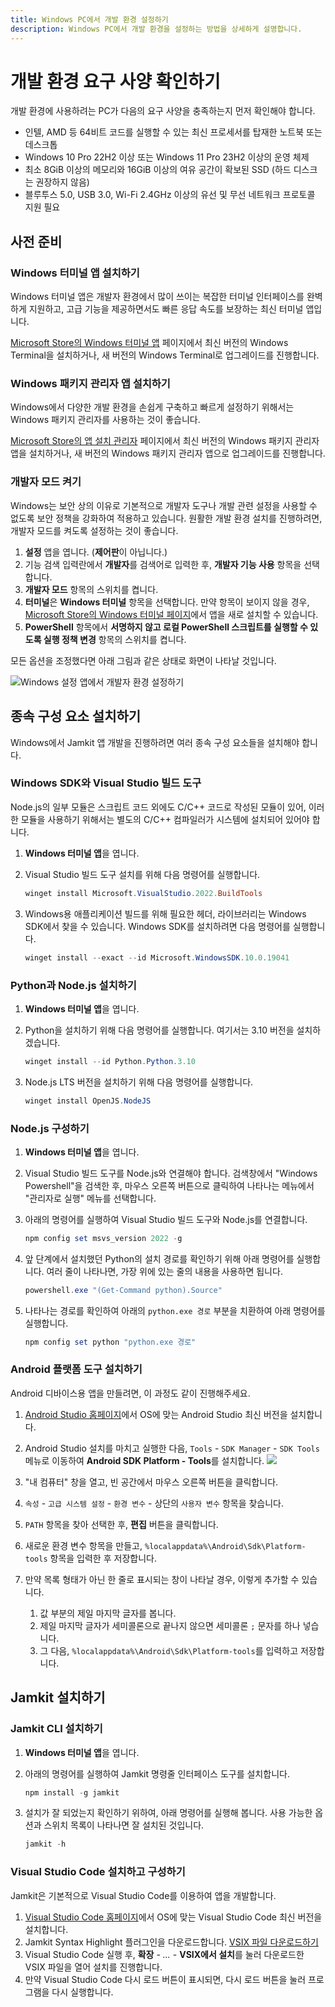 ```yaml
---
title: Windows PC에서 개발 환경 설정하기
description: Windows PC에서 개발 환경을 설정하는 방법을 상세하게 설명합니다.
---
```


# 개발 환경 요구 사양 확인하기

개발 환경에 사용하려는 PC가 다음의 요구 사양을 충족하는지 먼저 확인해야 합니다.

* 인텔, AMD 등 64비트 코드를 실행할 수 있는 최신 프로세서를 탑재한 노트북 또는 데스크톱
* Windows 10 Pro 22H2 이상 또는 Windows 11 Pro 23H2 이상의 운영 체제
* 최소 8GiB 이상의 메모리와 16GiB 이상의 여유 공간이 확보된 SSD (하드 디스크는 권장하지 않음)
* 블루투스 5.0, USB 3.0, Wi-Fi 2.4GHz 이상의 유선 및 무선 네트워크 프로토콜 지원 필요

## 사전 준비

### Windows 터미널 앱 설치하기

Windows 터미널 앱은 개발자 환경에서 많이 쓰이는 복잡한 터미널 인터페이스를 완벽하게 지원하고, 고급 기능을 제공하면서도 빠른 응답 속도를 보장하는 최신 터미널 앱입니다.

[Microsoft Store의 Windows 터미널 앱](https://apps.microsoft.com/detail/9N0DX20HK701?hl=ko-kr&gl=kr) 페이지에서 최신 버전의 Windows Terminal을 설치하거나, 새 버전의 Windows Terminal로 업그레이드를 진행합니다.

### Windows 패키지 관리자 앱 설치하기

Windows에서 다양한 개발 환경을 손쉽게 구축하고 빠르게 설정하기 위해서는 Windows 패키지 관리자를 사용하는 것이 좋습니다.

[Microsoft Store의 앱 설치 관리자](https://apps.microsoft.com/detail/9NBLGGH4NNS1?rtc=1&hl=ko-kr&gl=KR) 페이지에서 최신 버전의 Windows 패키지 관리자 앱을 설치하거나, 새 버전의 Windows 패키지 관리자 앱으로 업그레이드를 진행합니다.

### 개발자 모드 켜기

Windows는 보안 상의 이유로 기본적으로 개발자 도구나 개발 관련 설정을 사용할 수 없도록 보안 정책을 강화하여 적용하고 있습니다. 원활한 개발 환경 설치를 진행하려면, 개발자 모드를 켜도록 설정하는 것이 좋습니다.

1. **설정** 앱을 엽니다. (**제어판**이 아닙니다.)
1. 기능 검색 입력란에서 **개발자**를 검색어로 입력한 후, **개발자 기능 사용** 항목을 선택합니다.
1. **개발자 모드** 항목의 스위치를 켭니다.
1. **터미널**은 **Windows 터미널** 항목을 선택합니다. 만약 항목이 보이지 않을 경우, [Microsoft Store의 Windows 터미널 페이지]()에서 앱을 새로 설치할 수 있습니다.
1. **PowerShell** 항목에서 **서명하지 않고 로컬 PowerShell 스크립트를 실행할 수 있도록 실행 정책 변경** 항목의 스위치를 켭니다.

모든 옵션을 조정했다면 아래 그림과 같은 상태로 화면이 나타날 것입니다.

![Windows 설정 앱에서 개발자 환경 설정하기](images/win-devmode-setup.png)

## 종속 구성 요소 설치하기

Windows에서 Jamkit 앱 개발을 진행하려면 여러 종속 구성 요소들을 설치해야 합니다.

### Windows SDK와 Visual Studio 빌드 도구

Node.js의 일부 모듈은 스크립트 코드 외에도 C/C++ 코드로 작성된 모듈이 있어, 이러한 모듈을 사용하기 위해서는 별도의 C/C++ 컴파일러가 시스템에 설치되어 있어야 합니다.

1. **Windows 터미널 앱**을 엽니다.

1. Visual Studio 빌드 도구 설치를 위해 다음 명령어를 실행합니다.

    ```powershell
    winget install Microsoft.VisualStudio.2022.BuildTools
    ```

1. Windows용 애플리케이션 빌드를 위해 필요한 헤더, 라이브러리는 Windows SDK에서 찾을 수 있습니다. Windows SDK를 설치하려면 다음 명령어를 실행합니다.

    ```powershell
    winget install --exact --id Microsoft.WindowsSDK.10.0.19041
    ```

### Python과 Node.js 설치하기

1. **Windows 터미널 앱**을 엽니다.

1. Python을 설치하기 위해 다음 명령어를 실행합니다. 여기서는 3.10 버전을 설치하겠습니다.

    ```powershell
    winget install --id Python.Python.3.10
    ```

1. Node.js LTS 버전을 설치하기 위해 다음 명령어를 실행합니다.

    ```powershell
    winget install OpenJS.NodeJS
    ```

### Node.js 구성하기

1. **Windows 터미널 앱**을 엽니다.

1. Visual Studio 빌드 도구를 Node.js와 연결해야 합니다. 검색창에서 "Windows Powershell"을 검색한 후, 마우스 오른쪽 버튼으로 클릭하여 나타나는 메뉴에서 "관리자로 실행" 메뉴를 선택합니다.

1. 아래의 명령어를 실행하여 Visual Studio 빌드 도구와 Node.js를 연결합니다.

    ```powershell
    npm config set msvs_version 2022 -g
    ```

1. 앞 단계에서 설치했던 Python의 설치 경로를 확인하기 위해 아래 명령어를 실행합니다. 여러 줄이 나타나면, 가장 위에 있는 줄의 내용을 사용하면 됩니다.

    ```powershell
    powershell.exe "(Get-Command python).Source"
    ```

1. 나타나는 경로를 확인하여 아래의 `python.exe 경로` 부분을 치환하여 아래 명령어를 실행합니다.

    ```powershell
    npm config set python "python.exe 경로"
    ```

### Android 플랫폼 도구 설치하기

Android 디바이스용 앱을 만들려면, 이 과정도 같이 진행해주세요.

1. [Android Studio 홈페이지](https://developer.android.com/studio?hl=ko)에서 OS에 맞는 Android Studio 최신 버전을 설치합니다.

1. Android Studio 설치를 마치고 실행한 다음, `Tools` - `SDK Manager` - `SDK Tools` 메뉴로 이동하여 **Android SDK Platform - Tools**를 설치합니다.
   ![](images/android-studio-sdk-platform-tools.png)

1. "내 컴퓨터" 창을 열고, 빈 공간에서 마우스 오른쪽 버튼을 클릭합니다.

1. `속성` - `고급 시스템 설정` - `환경 변수` - 상단의 `사용자 변수` 항목을 찾습니다.

1. `PATH` 항목을 찾아 선택한 후, **편집** 버튼을 클릭합니다.

1. 새로운 환경 변수 항목을 만들고, `%localappdata%\Android\Sdk\Platform-tools` 항목을 입력한 후 저장합니다.

1. 만약 목록 형태가 아닌 한 줄로 표시되는 창이 나타날 경우, 이렇게 추가할 수 있습니다.

    1. 값 부분의 제일 마지막 글자를 봅니다.
    1. 제일 마지막 글자가 세미콜론으로 끝나지 않으면 세미콜론 `;` 문자를 하나 넣습니다.
    1. 그 다음, `%localappdata%\Android\Sdk\Platform-tools`를 입력하고 저장합니다.

## Jamkit 설치하기

### Jamkit CLI 설치하기

1. **Windows 터미널 앱**을 엽니다.

1. 아래의 명령어를 실행하여 Jamkit 명령줄 인터페이스 도구를 설치합니다.

    ```powershell
    npm install -g jamkit
    ```

1. 설치가 잘 되었는지 확인하기 위하여, 아래 명령어를 실행해 봅니다. 사용 가능한 옵션과 스위치 목록이 나타나면 잘 설치된 것입니다.

    ```powershell
    jamkit -h
    ```

### Visual Studio Code 설치하고 구성하기

Jamkit은 기본적으로 Visual Studio Code를 이용하여 앱을 개발합니다.

1. [Visual Studio Code 홈페이지](https://code.visualstudio.com/download)에서 OS에 맞는 Visual Studio Code 최신 버전을 설치합니다.
1. Jamkit Syntax Highlight 플러그인을 다운로드합니다.
   [VSIX 파일 다운로드하기](https://github.com/bookjam/jamkit-developer-guide/raw/gitbook/vscode-jamkit-0.2.1.vsix)
1. Visual Studio Code 실행 후, **확장** - *...* - **VSIX에서 설치**를 눌러 다운로드한 VSIX 파일을 열어 설치를 진행합니다.
1. 만약 Visual Studio Code 다시 로드 버튼이 표시되면, 다시 로드 버튼을 눌러 프로그램을 다시 실행합니다.
